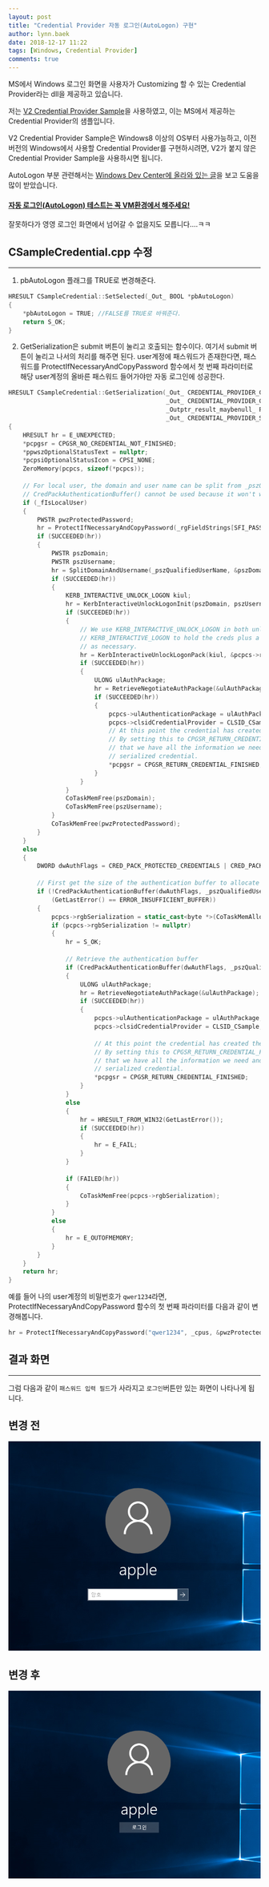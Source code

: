 ```yaml
---
layout: post
title: "Credential Provider 자동 로그인(AutoLogon) 구현"
author: lynn.baek
date: 2018-12-17 11:22
tags: [Windows, Credential Provider]
comments: true
---
```




MS에서 Windows 로그인 화면을 사용자가 Customizing 할 수 있는 Credential Provider라는 dll을 제공하고 있습니다.

저는 [V2 Credential Provider Sample](https://code.msdn.microsoft.com/windowsapps/V2-Credential-Provider-7549a730)을 사용하였고, 이는 MS에서 제공하는 Credential Provider의 샘플입니다.

V2 Credential Provider Sample은 Windows8 이상의 OS부터 사용가능하고, 이전 버전의 Windows에서 사용할 Credential Provider를 구현하시려면, V2가 붙지 않은 Credential Provider Sample을 사용하시면 됩니다.

AutoLogon 부분 관련해서는 [Windows Dev Center에 올라와 있는 글](https://social.msdn.microsoft.com/Forums/windowsdesktop/en-US/496a9c88-4a5a-4e62-83b1-0035d1166297/does-credential-provider-have-auto-logon-possibility?forum=windowssecurity)을 보고 도움을 많이 받았습니다.



#### <u>자동 로그인(AutoLogon) 테스트는 꼭 VM환경에서 해주세요!</u>

잘못하다가 영영 로그인 화면에서 넘어갈 수 없을지도 모릅니다....ㅋㅋ



## CSampleCredential.cpp 수정
---

1. pbAutoLogon 플래그를 TRUE로 변경해준다.

```c++
HRESULT CSampleCredential::SetSelected(_Out_ BOOL *pbAutoLogon)
{
    *pbAutoLogon = TRUE; //FALSE를 TRUE로 바꿔준다.
    return S_OK;
}
```

2. GetSerialization은 submit 버튼이 눌리고 호출되는 함수이다. 여기서 submit 버튼이 눌리고 나서의 처리를 해주면 된다. user계정에 패스워드가 존재한다면, 패스워드를 ProtectIfNecessaryAndCopyPassword 함수에서 첫 번째 파라미터로 해당 user계정의 올바른 패스워드 들어가야만 자동 로그인에 성공한다. 

```c++
HRESULT CSampleCredential::GetSerialization(_Out_ CREDENTIAL_PROVIDER_GET_SERIALIZATION_RESPONSE *pcpgsr,
                                            _Out_ CREDENTIAL_PROVIDER_CREDENTIAL_SERIALIZATION *pcpcs,
                                            _Outptr_result_maybenull_ PWSTR *ppwszOptionalStatusText,
                                            _Out_ CREDENTIAL_PROVIDER_STATUS_ICON *pcpsiOptionalStatusIcon)
{
    HRESULT hr = E_UNEXPECTED;
    *pcpgsr = CPGSR_NO_CREDENTIAL_NOT_FINISHED;
    *ppwszOptionalStatusText = nullptr;
    *pcpsiOptionalStatusIcon = CPSI_NONE;
    ZeroMemory(pcpcs, sizeof(*pcpcs));

    // For local user, the domain and user name can be split from _pszQualifiedUserName (domain\username).
    // CredPackAuthenticationBuffer() cannot be used because it won't work with unlock scenario.
    if (_fIsLocalUser)
    {
        PWSTR pwzProtectedPassword;
        hr = ProtectIfNecessaryAndCopyPassword(_rgFieldStrings[SFI_PASSWORD], _cpus, &pwzProtectedPassword); //첫 번째 필드에서 패스워드를 바꿔주면 된다.(패스워드가 있을 때) 패스워드를 어떻게 가져올지는 알아서....
        if (SUCCEEDED(hr))
        {
            PWSTR pszDomain;
            PWSTR pszUsername;
            hr = SplitDomainAndUsername(_pszQualifiedUserName, &pszDomain, &pszUsername);
            if (SUCCEEDED(hr))
            {
                KERB_INTERACTIVE_UNLOCK_LOGON kiul;
                hr = KerbInteractiveUnlockLogonInit(pszDomain, pszUsername, pwzProtectedPassword, _cpus, &kiul);
                if (SUCCEEDED(hr))
                {
                    // We use KERB_INTERACTIVE_UNLOCK_LOGON in both unlock and logon scenarios.  It contains a
                    // KERB_INTERACTIVE_LOGON to hold the creds plus a LUID that is filled in for us by Winlogon
                    // as necessary.
                    hr = KerbInteractiveUnlockLogonPack(kiul, &pcpcs->rgbSerialization, &pcpcs->cbSerialization);
                    if (SUCCEEDED(hr))
                    {
                        ULONG ulAuthPackage;
                        hr = RetrieveNegotiateAuthPackage(&ulAuthPackage);
                        if (SUCCEEDED(hr))
                        {
                            pcpcs->ulAuthenticationPackage = ulAuthPackage;
                            pcpcs->clsidCredentialProvider = CLSID_CSample;
                            // At this point the credential has created the serialized credential used for logon
                            // By setting this to CPGSR_RETURN_CREDENTIAL_FINISHED we are letting logonUI know
                            // that we have all the information we need and it should attempt to submit the
                            // serialized credential.
                            *pcpgsr = CPGSR_RETURN_CREDENTIAL_FINISHED;
                        }
                    }
                }
                CoTaskMemFree(pszDomain);
                CoTaskMemFree(pszUsername);
            }
            CoTaskMemFree(pwzProtectedPassword);
        }
    }
    else
    {
        DWORD dwAuthFlags = CRED_PACK_PROTECTED_CREDENTIALS | CRED_PACK_ID_PROVIDER_CREDENTIALS;

        // First get the size of the authentication buffer to allocate
        if (!CredPackAuthenticationBuffer(dwAuthFlags, _pszQualifiedUserName, const_cast<PWSTR>(_rgFieldStrings[SFI_PASSWORD]), nullptr, &pcpcs->cbSerialization) &&
            (GetLastError() == ERROR_INSUFFICIENT_BUFFER))
        {
            pcpcs->rgbSerialization = static_cast<byte *>(CoTaskMemAlloc(pcpcs->cbSerialization));
            if (pcpcs->rgbSerialization != nullptr)
            {
                hr = S_OK;

                // Retrieve the authentication buffer
                if (CredPackAuthenticationBuffer(dwAuthFlags, _pszQualifiedUserName, const_cast<PWSTR>(_rgFieldStrings[SFI_PASSWORD]), pcpcs->rgbSerialization, &pcpcs->cbSerialization))
                {
                    ULONG ulAuthPackage;
                    hr = RetrieveNegotiateAuthPackage(&ulAuthPackage);
                    if (SUCCEEDED(hr))
                    {
                        pcpcs->ulAuthenticationPackage = ulAuthPackage;
                        pcpcs->clsidCredentialProvider = CLSID_CSample;

                        // At this point the credential has created the serialized credential used for logon
                        // By setting this to CPGSR_RETURN_CREDENTIAL_FINISHED we are letting logonUI know
                        // that we have all the information we need and it should attempt to submit the
                        // serialized credential.
                        *pcpgsr = CPGSR_RETURN_CREDENTIAL_FINISHED;
                    }
                }
                else
                {
                    hr = HRESULT_FROM_WIN32(GetLastError());
                    if (SUCCEEDED(hr))
                    {
                        hr = E_FAIL;
                    }
                }

                if (FAILED(hr))
                {
                    CoTaskMemFree(pcpcs->rgbSerialization);
                }
            }
            else
            {
                hr = E_OUTOFMEMORY;
            }
        }
    }
    return hr;
}
```



예를 들어 나의 user계정의 비밀번호가 `qwer1234`라면,  ProtectIfNecessaryAndCopyPassword 함수의 첫 번째 파라미터를 다음과 같이 변경해봅니다.

```c++
hr = ProtectIfNecessaryAndCopyPassword("qwer1234", _cpus, &pwzProtectedPassword);
```

## 결과 화면
---

그럼 다음과 같이 `패스워드 입력 필드`가 사라지고 `로그인`버튼만 있는 화면이 나타나게 됩니다.

## 변경 전
![변경 전 window 로그인 화면](/files/window_login1.PNG)

## 변경 후
![변경 후 window 로그인 화면](/files/window_login2.PNG)



